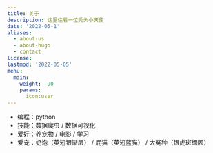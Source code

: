 ```yaml
---
title: 关于
description: 这里住着一位秃头小天使
date: '2022-05-1'
aliases:
  - about-us
  - about-hugo
  - contact
license: 
lastmod: '2022-05-05'
menu:
  main:
    weight: -90
    params: 
      icon:user
---
```




- 编程：python
- 技能：数据爬虫 / 数据可视化
- 爱好：养宠物 / 电影 / 学习
- 爱宠：奶泡（英短银渐层） / 屁猫（英短蓝猫） / 大冤种（银虎斑缅因）